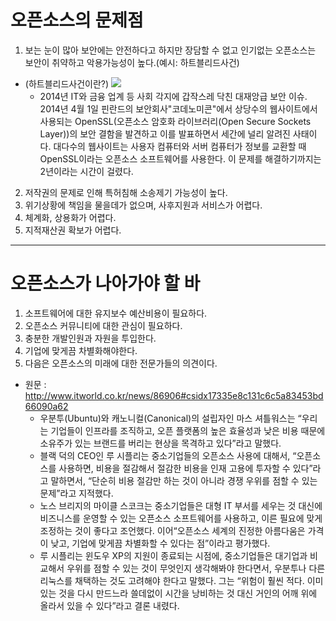 # 오픈소스의 문제점
1. 보는 눈이 많아 보안에는 안전하다고 하지만 장담할 수 없고 인기없는 오픈소스는 보안이 취약하고 악용가능성이 높다.(예시: 하트블리드사건)
 * (하트블리드사건이란?)
![](https://ko.wikipedia.org/wiki/하트블리드#/media/File:Heartbleed.svg)
    - 2014년 IT와 금융 업계 등 사회 각지에 갑작스레 닥친 대재앙급 보안 이슈.
    2014년 4월 1일 핀란드의 보안회사"코데노미콘"에서 상당수의 웹사이트에서 사용되는 OpenSSL(오픈소스 암호화 라이브러리(Open Secure Sockets Layer))의 보안 결함을 발견하고 이를 발표하면서 세간에 널리 알려진 사태이다.
    대다수의 웹사이트는 사용자 컴퓨터와 서버 컴퓨터가 정보를 교환할 때 OpenSSL이라는 오픈소스 소프트웨어를 사용한다. 이 문제를 해결하기까지는 2년이라는 시간이 걸렸다.
2. 저작권의 문제로 인해 특허침해 소송제기 가능성이 높다.
3. 위기상황에 책임을 물을데가 없으며, 사후지원과 서비스가 어렵다.
4. 체계화, 상용화가 어렵다.
5. 지적재산권 확보가 어렵다.
------------------------------------------------------------------
# 오픈소스가 나아가야 할 바
1. 소프트웨어에 대한 유지보수 예산비용이 필요하다.
2. 오픈소스 커뮤니티에 대한 관심이 필요하다.
3. 충분한 개발인원과 자원을 투입한다.
4. 기업에 맞게끔 차별화해야한다.
5. 다음은 오픈소스의 미래에 대한 전문가들의 의견이다.
 - 원문 : http://www.itworld.co.kr/news/86906#csidx17335e8c131c6c5a83453bd66090a62  
    - 우분투(Ubuntu)와 캐노니컬(Canonical)의 설립자인 마스 셔틀워스는 “우리는 기업들이 인프라를 조직하고, 오픈 플랫폼의 높은 효율성과 낮은 비용 때문에 소유주가 있는 브랜드를 버리는 현상을 목격하고 있다”라고 말했다.
    - 블랙 덕의 CEO인 루 시플리는 중소기업들의 오픈소스 사용에 대해서, “오픈소스를 사용하면, 비용을 절감해서 절감한 비용을 인재 고용에 투자할 수 있다”라고 말하면서, “단순히 비용 절감만 하는 것이 아니라 경쟁 우위를 점할 수 있는 문제”라고 지적했다.
    - 노스 브리지의 마이클 스코크는 중소기업들은 대형 IT 부서를 세우는 것 대신에 비즈니스를 운영할 수 있는 오픈소스 소프트웨어를 사용하고, 이른 필요에 맞게 조정하는 것이 좋다고 조언했다. 이어“오픈소스 세계의 진정한 아름다움은 가격이 낮고, 기업에 맞게끔 차별화할 수 있다는 점”이라고 평가했다.
    - 루 시플리는 윈도우 XP의 지원이 종료되는 시점에, 중소기업들은 대기업과 비교해서 우위를 점할 수 있는 것이 무엇인지 생각해봐야 한다면서, 우분투나 다른 리눅스를 채택하는 것도 고려해야 한다고 말했다. 그는 “위험이 훨씬 적다. 이미 있는 것을 다시 만드느라 쓸데없이 시간을 낭비하는 것 대신 거인의 어깨 위에 올라서 있을 수 있다”라고 결론 내렸다.
